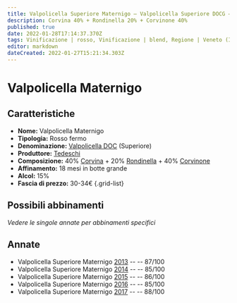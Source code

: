 ```yaml
---
title: Valpolicella Superiore Maternigo – Valpolicella Superiore DOCG – Tedeschi – Veneto (IT) – 30-34€ – 3★
description: Corvina 40% + Rondinella 20% + Corvinone 40%
published: true
date: 2022-01-28T17:14:37.370Z
tags: Vinificazione | rosso, Vinificazione | blend, Regione | Veneto (IT), Vinificazione | fermo, Prezzi | 30-34€, Vitigni | Corvina, rondinella, Vitigni | Corvinone, Vitigni | Molinara, Vitigni | Oseleta, Valutazioni | 3 stelle
editor: markdown
dateCreated: 2022-01-27T15:21:34.303Z
---
```


# Valpolicella Maternigo

## Caratteristiche
- **Nome:** <span class="nome">Valpolicella Maternigo</span>
- **Tipologia:** Rosso fermo
- **Denominazione:** <span class="denominazione">[Valpolicella DOC](/denominazioni/Italia/Veneto/DOC/Valpolicella) (Superiore)</span>
- **Produttore:** <span class="cantina">[Tedeschi](/produttori/Italia/Veneto/Tedeschi)</span> 
- **Composizione:** 40% [Corvina](/vitigni/Italia/bacca-nera/corvina) + 20% [Rondinella](/vitigni/Italia/bacca-nera/rondinella) + 40% [Corvinone](/vitigni/Italia/bacca-nera/corvinone)
- **Affinamento:** 18 mesi in botte grande
- **Alcol:** 15%
- **Fascia di prezzo:** 30-34€
{.grid-list}

## Possibili abbinamenti
*Vedere le singole annate per abbinamenti specifici*

## Annate
- Valpolicella Superiore Maternigo [2013](vini/Italia/Veneto/Tedeschi/Valpolicella-Superiore-Maternigo/2013) -- <span class="star-3"></span> -- 87/100
- Valpolicella Superiore Maternigo [2014](vini/Italia/Veneto/Tedeschi/Valpolicella-Superiore-Maternigo/2014) -- <span class="star-3"></span> -- 85/100
- Valpolicella Superiore Maternigo [2015](vini/Italia/Veneto/Tedeschi/Valpolicella-Superiore-Maternigo/2015) -- <span class="star-3"></span> -- 86/100
- Valpolicella Superiore Maternigo [2016](vini/Italia/Veneto/Tedeschi/Valpolicella-Superiore-Maternigo/2016) -- <span class="star-3"></span> -- 85/100
- Valpolicella Superiore Maternigo [2017](vini/Italia/Veneto/Tedeschi/Valpolicella-Superiore-Maternigo/2017) -- <span class="star-3"></span> -- 88/100



